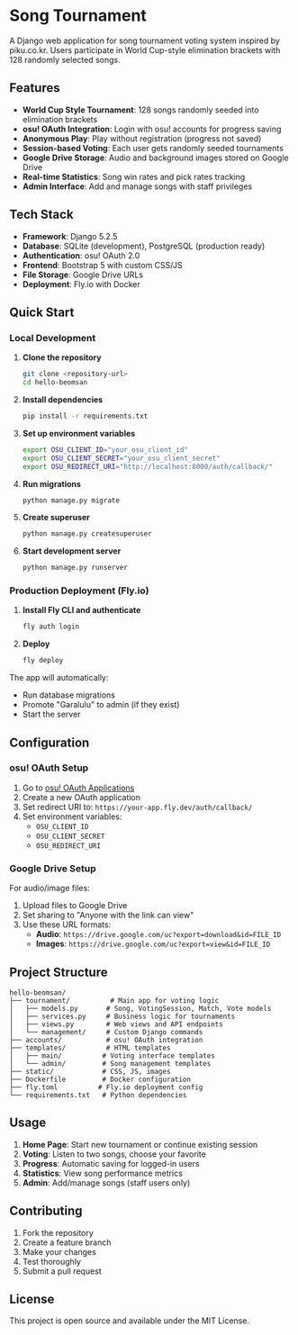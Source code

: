 # Song Tournament

A Django web application for song tournament voting system inspired by piku.co.kr. Users participate in World Cup-style elimination brackets with 128 randomly selected songs.

## Features

- **World Cup Style Tournament**: 128 songs randomly seeded into elimination brackets
- **osu! OAuth Integration**: Login with osu! accounts for progress saving
- **Anonymous Play**: Play without registration (progress not saved)
- **Session-based Voting**: Each user gets randomly seeded tournaments
- **Google Drive Storage**: Audio and background images stored on Google Drive
- **Real-time Statistics**: Song win rates and pick rates tracking
- **Admin Interface**: Add and manage songs with staff privileges

## Tech Stack

- **Framework**: Django 5.2.5
- **Database**: SQLite (development), PostgreSQL (production ready)
- **Authentication**: osu! OAuth 2.0
- **Frontend**: Bootstrap 5 with custom CSS/JS
- **File Storage**: Google Drive URLs
- **Deployment**: Fly.io with Docker

## Quick Start

### Local Development

1. **Clone the repository**
   ```bash
   git clone <repository-url>
   cd hello-beomsan
   ```

2. **Install dependencies**
   ```bash
   pip install -r requirements.txt
   ```

3. **Set up environment variables**
   ```bash
   export OSU_CLIENT_ID="your_osu_client_id"
   export OSU_CLIENT_SECRET="your_osu_client_secret"
   export OSU_REDIRECT_URI="http://localhost:8000/auth/callback/"
   ```

4. **Run migrations**
   ```bash
   python manage.py migrate
   ```

5. **Create superuser**
   ```bash
   python manage.py createsuperuser
   ```

6. **Start development server**
   ```bash
   python manage.py runserver
   ```

### Production Deployment (Fly.io)

1. **Install Fly CLI and authenticate**
   ```bash
   fly auth login
   ```

2. **Deploy**
   ```bash
   fly deploy
   ```

The app will automatically:
- Run database migrations
- Promote "Garalulu" to admin (if they exist)
- Start the server

## Configuration

### osu! OAuth Setup

1. Go to [osu! OAuth Applications](https://osu.ppy.sh/home/account/edit)
2. Create a new OAuth application
3. Set redirect URI to: `https://your-app.fly.dev/auth/callback/`
4. Set environment variables:
   - `OSU_CLIENT_ID`
   - `OSU_CLIENT_SECRET`
   - `OSU_REDIRECT_URI`

### Google Drive Setup

For audio/image files:
1. Upload files to Google Drive
2. Set sharing to "Anyone with the link can view"
3. Use these URL formats:
   - **Audio**: `https://drive.google.com/uc?export=download&id=FILE_ID`
   - **Images**: `https://drive.google.com/uc?export=view&id=FILE_ID`

## Project Structure

```
hello-beomsan/
├── tournament/          # Main app for voting logic
│   ├── models.py       # Song, VotingSession, Match, Vote models
│   ├── services.py     # Business logic for tournaments
│   ├── views.py        # Web views and API endpoints
│   └── management/     # Custom Django commands
├── accounts/           # osu! OAuth integration
├── templates/          # HTML templates
│   ├── main/          # Voting interface templates
│   └── admin/         # Song management templates
├── static/            # CSS, JS, images
├── Dockerfile         # Docker configuration
├── fly.toml          # Fly.io deployment config
└── requirements.txt   # Python dependencies
```

## Usage

1. **Home Page**: Start new tournament or continue existing session
2. **Voting**: Listen to two songs, choose your favorite
3. **Progress**: Automatic saving for logged-in users
4. **Statistics**: View song performance metrics
5. **Admin**: Add/manage songs (staff users only)

## Contributing

1. Fork the repository
2. Create a feature branch
3. Make your changes
4. Test thoroughly
5. Submit a pull request

## License

This project is open source and available under the MIT License.